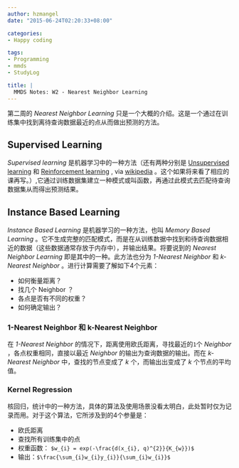 ```yaml
---
author: hzmangel
date: "2015-06-24T02:20:33+08:00"

categories:
- Happy coding

tags:
- Programming
- mmds
- StudyLog

title: |
  MMDS Notes: W2 - Nearest Neighbor Learning
---
```


第二周的 *Nearest Neighbor Learning* 只是一个大概的介绍。这是一个通过在训练集中找到离待查询数据最近的点从而做出预测的方法。

<!--more-->

## Supervised Learning

*Supervised learning* 是机器学习中的一种方法（还有两种分别是 [Unsupervised learning](https://en.wikipedia.org/wiki/Unsupervised_learning) 和 [Reinforcement learning](https://en.wikipedia.org/wiki/Reinforcement_learning) , via [wikipedia](https://en.wikipedia.org/wiki/Machine_learning) 。这个如果将来看了相应的课再写。）,它通过训练数据集建立一种模式或叫函数，再通过此模式去匹配待查询数据集从而得出预测结果。

## Instance Based Learning

*Instance Based Learning* 是机器学习的一种方法，也叫 *Memory Based Learning* 。它不生成完整的匹配模式，而是在从训练数据中找到和待查询数据相近的数据（这些数据通常存放于内存中），并输出结果。将要说到的 *Nearest Neighbor Learning* 即是其中的一种。此方法也分为 *1-Nearest Neighbor* 和 *k-Nearest Neighbor* 。进行计算需要了解如下4个元素：

* 如何衡量距离？
* 找几个 Neighbor ？
* 各点是否有不同的权重？
* 如何确定输出？

### 1-Nearest Neighbor 和 k-Nearest Neighbor

在 *1-Nearest Neighbor* 的情况下，距离使用欧氏距离，寻找最近的`1`个 *Neighbor* ，各点权重相同，直接以最近 *Neighbor* 的输出为查询数据的输出。而在 *k-Nearest Neighbor* 中，查找的节点变成了 *k* 个，而输出出变成了 *k* 个节点的平均值。


### Kernel Regression

核回归，统计中的一种方法，具体的算法及使用场景没看太明白，此处暂时仅为记录而用。对于这个算法，它所涉及到的4个参量是：

* 欧氏距离
* 查找所有训练集中的点
* 权重函数： `$w_{i} = exp(-\frac{d(x_{i}, q)^{2}}{K_{w}})$`
* 输出：`$\frac{\sum_{i}w_{i}y_{i}}{\sum_{i}w_{i}}$`
